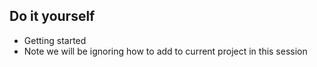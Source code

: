 ## Do it yourself
- Getting started
- Note we will be ignoring how to add to current project in this session